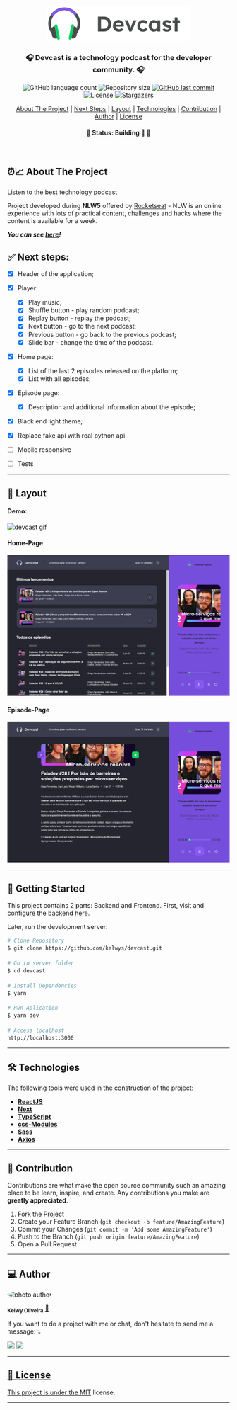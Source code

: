 

<div align="center">
  <img alt="logo"  src="public/logo-dark.svg">
</div>


<h3 align="center">
    🎧  Devcast is a technology podcast for the developer community. 🎧 
</h3>

<p align="center">
  <img alt="GitHub language count" src="https://img.shields.io/github/languages/count/kelwys/devcast?color=%2304D361">

  <img alt="Repository size" src="https://img.shields.io/github/repo-size/kelwys/devcast">

  <a href="https://github.com/kelwys/devcast/commits/master">
    <img alt="GitHub last commit" src="https://img.shields.io/github/last-commit/kelwys/devcast">
  </a>

   <img alt="License" src="https://img.shields.io/badge/license-MIT-brightgreen">
   <a href="https://github.com/kelwys/devcast/stargazers">
    <img alt="Stargazers" src="https://img.shields.io/github/stars/kelwys/devcast?style=social">
  </a>
</p>

<p align="center">
  <a href="#about-the-project">About The Project</a> |
  <a href="#next-steps">Next Steps</a> |
  <a href="#layout">Layout</a> |
  <a href="#technologies">Technologies</a> |
  <a href="#contribution">Contribution</a> |
  <a href="#author">Author</a> |
  <a href="#license">License</a>
</p>

<h4 align="center">
	🚧 Status: Building 🚀  🚧
</h4>
</br>


<h2 id="about-the-project" > ⏰📈 About The Project </h2>

Listen to the best technology podcast

Project developed during **NLW5** offered by [Rocketseat](https://rocketseat.com.br/) - NLW is an online experience with lots of practical content, challenges and hacks where the content is available for a week.

***You can see [here](https://devcast.vercel.app)!***

<h2 id="next-steps" > ✅ Next steps: </h2>

- [x] Header of the application;
- [x] Player:
  - [x] Play music;
  - [x] Shuffle button - play random podcast;
  - [x] Replay button - replay the podcast;
  - [x] Next button - go to the next podcast;
  - [x] Previous button - go back to the previous podcast;
  - [x] Slide bar - change the time of the podcast.
- [x] Home page:
  - [x] List of the last 2 episodes released on the platform;
  - [x] List with all episodes;
- [x] Episode page:
  - [x] Description and additional information about the episode;
- [x] Black end light theme;
- [x] Replace fake api with real python api
- [ ] Mobile responsive
- [ ] Tests



---

<h2 id="layout" >🎨  Layout </h2>

#### Demo:
![devcast gif](./.github/devcast.gif)
#### Home-Page
![screen home](./.github/screen01.png)
#### Episode-Page
![screen home](./.github/screen02.png)


---

## 🚀 Getting Started

This project contains 2 parts:
Backend and Frontend. First, visit and configure the backend [here](https://github.com/kelwys/devcast-api).

Later, run the development server:

```bash
# Clone Repository
$ git clone https://github.com/kelwys/devcast.git

# Go to server folder
$ cd devcast

# Install Dependencies
$ yarn

# Run Aplication
$ yarn dev

# Access localhost
http://localhost:3000
```
---


<h2 id="technologies"> 🛠 Technologies </h2>

The following tools were used in the construction of the project:

- **[ReactJS](https://reactjs.org)**
- **[Next](https://nextjs.org)**
- **[TypeScript](https://www.typescriptlang.org/)**
- **[css-Modules](https://github.com/css-modules/css-modules)**
- **[Sass](https://sass-lang.com/)**
- **[Axios](https://github.com/axios/axios)**

---

<h2 id="contribution"> 💪 Contribution </h2>

Contributions are what make the open source community such an amazing place to be learn, inspire, and create. Any contributions you make are **greatly appreciated**.

1. Fork the Project
2. Create your Feature Branch (`git checkout -b feature/AmazingFeature`)
3. Commit your Changes (`git commit -m 'Add some AmazingFeature'`)
4. Push to the Branch (`git push origin feature/AmazingFeature`)
5. Open a Pull Request

---

<h2 id="author"> 💻 Author </h2>

<img style="border-radius: 50% !important;" src="https://kelwys.github.io/assets/images/avatar.png" width="100px;" alt="photo author"/>

 <sub><b>Kelwy Oliveira</b></sub></a> <a href="https://www.linkedin.com/in/kelwyoliveira/" title="kelwy`s linkedin">🚀</a>
 <br />

If you want to do a project with me or chat, don't hesitate to send me a message: ⤵️
<p align="left">
  <a href="https://www.linkedin.com/in/kelwyoliveira/"><img src="https://img.shields.io/badge/-kelwyoliveira-0077B5?style=flat&logo=Linkedin&logoColor=white"/></a>
  <a href="mailto:kelwyduarte@gmail.com"><img src="https://img.shields.io/badge/-kelwyduarte@gmail.com-D14836?style=flat&logo=Gmail&logoColor=white"/>
</p>

---

<h2 id="license"> 📝 License </h2>

This project is under the [MIT](./LICENSE) license.

---